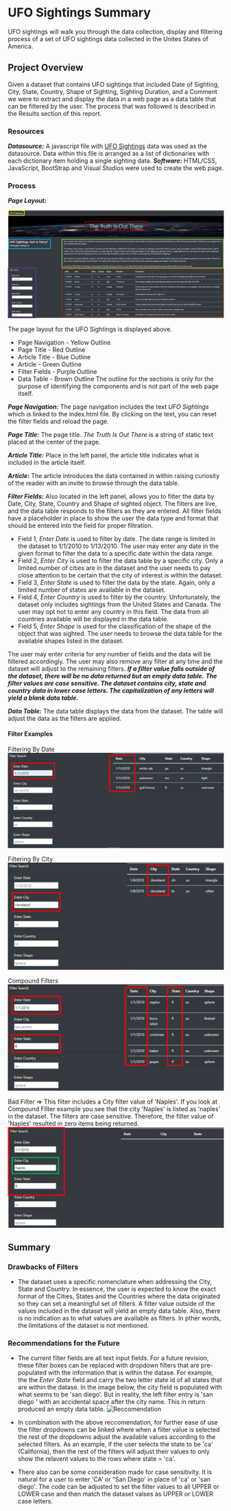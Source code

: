 # UFO Sightings Summary
UFO sightings will walk you through the data collection, display and filtering process of a set of UFO sightings data collected in the Unites States of America.


## Project Overview
Given a dataset that contains UFO sightings that included Date of Sighting, City, State, Country, Shape of Sighting, Sighting Duration, and a Comment we were to extract and display the data in a web page as a data table that can be filtered by the user.  The process that was followed is described in the Results section of this report.

### Resources
***Datasource:*** A javascript file with [UFO Sightings](static/js/data.js) data was used as the datasource. Data within this file is arranged as a list of dictionaries with each dictionary item holding a single sighting data.
***Software:*** HTML/CSS, JavaScript, BootStrap and Visual Studios were used to create the web page.

### Process
***Page Layout:***

![Reload_Reset_Page](static/images/page_layout.png)

The page layout for the UFO Sightings is displayed above.
- Page Navigation - Yellow Outline
- Page Title - Red Outline
- Article Title - Blue Outline
- Article - Green Outline
- Filter Fields - Purple Outline
- Data Table - Brown Outline
The outline for the sections is only for the purpose of identifying the components and is not part of the web page itself.

***Page Navigation:*** The page navigation includes the text _UFO Sightings_ which is linked to the index.html file. By clicking on the text, you can reset the filter fields and reload the page.

***Page Title:*** The page title. _The Truth Is Out There_ is a string of static text placed at the center of the page.

***Article Title:*** Place in the left panel, the article title indicates what is included in the article itself.

***Article:*** The article introduces the data contained in within raising curiosity of the reader with an invite to browse through the data table.

***Filter Fields:*** Also located in the left panel, allows you to filter the data by Date, City, State, Country and Shape of sighted object.  The filters are live, and the data table responds to the filters as they are entered. All filter fields have a placeholder in place to show the user the data type and format that should be entered into the field for proper filtration.
- Field 1, _Enter Date_ is used to filter by date. The date range is limited in the dataset to 1/1/2010 to 1/13/2010. The user may enter any date in the given format to filter the data to a specific date within the data range.
- Field 2, _Enter City_ is used to filter the data table by a specific city. Only a limited number of cities are in the dataset and the user needs to pay close attention to be certain that the city of interest is within the dataset.
- Field 3, _Enter State_ is used to filter the data by the state. Again, only a limited number of states are available in the dataset.
- Field 4, _Enter Country_ is used to filter by the country. Unfortunately, the dataset only includes sightings from the United States and Canada. The user may opt not to enter any country in this field. The data from all countries available will be displayed in the data table.
- Field 5, _Enter Shape_ is used for the classification of the shape of the object that was sighted. The user needs to browse the data table for the available shapes listed in the dataset.

The user may enter criteria for any number of fields and the data will be filtered accordingly. The user may also remove any filter at any time and the dataset will adjust to the remaining filters.
***If a filter value falls outside of the dataset, there will be no data returned but an empty data table.***
***The filter values are case sensitive.  The dataset contains city, state and country data in lower case letters. The capitalization of any letters will yield a blank data table.***

***Data Table:*** The data table displays the data from the dataset. The table will adjust the data as the filters are applied.

#### Filter Examples
Filtering By Date
![Date_Filter](static/images/date_filter.png)

Filtering By City
![City_Filter](static/images/city_filter.png)

Compound Filters
![Compound_Filters](static/images/compund_filter.png)

Bad Filter => This filter includes a City filter value of 'Naples'. If you look at Compound FIlter example you see that the city 'Naples' is listed as 'naples' in the dataset. The filters are case sensitive. Therefore, the filter value of 'Naples' resulted in zero items being returned.
![Bad_Filter](static/images/bad_filter.png)


## Summary

### Drawbacks of Filters
- The dataset uses a specific nomenclature when addressing the City, State and Country. In essence, the user is expected to know the exact format of the Cities, States and the Countries where the data originated so they can set a meaningful set of filters. A filter value outside of the values included in the dataset will yield an empty data table. Also, there is no indication as to what values are available as filters. In pther words, the limitations of the dataset is not mentioned.


### Recommendations for the Future
- The current filter fields are all text input fields. For a future revision, these filter boxes can be replaced with dropdown filters that are pre-populated with the information that is within the datase. For example, the the _Enter State_ field and carry the two letter state id of all states that are within the datase.
In the image below, the city field is populated with what seems to be 'san diego'. But in reality, the left filter entry is 'san diego ' with an accidental space after the city name. This in return produced an empty data table.
![Reccomendation](static/images/reccomendation.png)

- In combination with the above reccomendation, for further ease of use the filter dropdowns can be linked where when a filter value is selected the rest of the dropdowns adjust the available values according to the selected filters. As an example, if the user selects the state to be 'ca' (California), then the rest of the filters will adjust their values to only show the relavent values to the rows where state = 'ca'.
- There also can be some consideration made for case sensitivity. It is natural for a user to enter 'CA' or "San Diego' in place of 'ca' or 'san diego'. The code can be adjusted to set the filter values to all UPPER or LOWER case and then match the dataset valses as UPPER or LOWER case letters.
